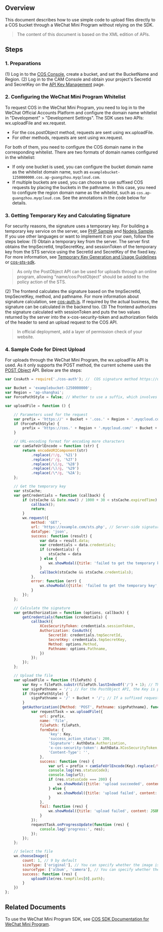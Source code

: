 ## Overview
This document describes how to use simple code to upload files directly to a COS bucket through a WeChat Mini Program without relying on the SDK.

> The content of this document is based on the XML edition of APIs.


## Steps

<span id="preparations"></span>
### 1. Preparations
(1) Log in to the [COS Console](https://console.cloud.tencent.com/cos5), create a bucket, and set the BucketName and Region.
(2) Log in to the CAM Console and obtain your project's SecretId and SecretKey on the [API Key Management](https://console.cloud.tencent.com/cam/capi) page.


### 2. Configuring the WeChat Mini Program Whitelist
To request COS in the WeChat Mini Program, you need to log in to the WeChat Official Accounts Platform and configure the domain name whitelist in "Development" > "Development Settings". The SDK uses two APIs: wx.uploadFile and wx.request.
- For the cos.postObject method, requests are sent using wx.uploadFile.
- For other methods, requests are sent using wx.request.

For both of them, you need to configure the COS domain name in the corresponding whitelist. There are two formats of domain names configured in the whitelist:

- If only one bucket is used, you can configure the bucket domain name as the whitelist domain name, such as `examplebucket-1250000000.cos.ap-guangzhou.myqcloud.com`.
- If multiple buckets are used, you can choose to use suffixed COS requests by placing the buckets in the pathname. In this case, you need to configure the region domain name as the whitelist, such as `cos.ap-guangzhou.myqcloud.com`. See the annotations in the code below for details.

### 3. Getting Temporary Key and Calculating Signature
For security reasons, the signature uses a temporary key. For building a temporary key service on the server, see [PHP Sample](https://github.com/tencentyun/cos-js-sdk-v5/blob/master/server/sts.php) and [Nodejs Sample](https://github.com/tencentyun/cos-js-sdk-v5/blob/master/server/sts.js).
If you use other languages or want to implement it on your own, follow the steps below:
(1) Obtain a temporary key from the server. The server first obtains the tmpSecretId, tmpSecretKey, and sessionToken of the temporary key from the STS service using the SecretId and SecretKey of the fixed key. For more information, see [Temporary Key Generation and Usage Guidelines](https://intl.cloud.tencent.com/document/product/436/14048) or [cos-sts-sdk](https://github.com/tencentyun/qcloud-cos-sts-sdk).
>As only the PostObject API can be used for uploads through an online program, allowing "name/cos:PostObject" should be added to the policy action of the STS.

(2) The frontend calculates the signature based on the tmpSecretId, tmpSecretKey, method, and pathname. For more information about signature calculation, see [cos-auth.js](https://unpkg.com/cos-js-sdk-v5/demo/common/cos-auth.min.js). If required by the actual business, the signature can be calculated in the backend too.
(3) The frontend authorizes the signature calculated with sessionToken and puts the two values returned by the server into the x-cos-security-token and authorization fields of the header to send an upload request to the COS API.

>In official deployment, add a layer of permission check of your website.

### 4. Sample Code for Direct Upload

For uploads through the WeChat Mini Program, the wx.uploadFile API is used. As it only supports the POST method, the current scheme uses the [POST Object](https://intl.cloud.tencent.com/document/product/436/14690) API. Below are the steps:

```js
var CosAuth = require('./cos-auth'); //  COS signature method https://unpkg.com/cos-js-sdk-v5/demo/common/cos-auth.min.js

var Bucket = 'examplebucket-1250000000';
var Region = 'ap-shanghai';
var ForcePathStyle = false; // Whether to use a suffix, which involves signature calculation and domain name whitelist configuration

var uploadFile = function () {

    // Parameters used for the request
    var prefix = 'https://' + Bucket + '.cos.' + Region + '.myqcloud.com/';
    if (ForcePathStyle) {
        prefix = 'https://cos.' + Region + '.myqcloud.com/' + Bucket + '/'; // This is the suffix, and the signature should also specify Pathname: '/' + Bucket + '/'
    }

    // URL-encoding format for encoding more characters
    var camSafeUrlEncode = function (str) {
        return encodeURIComponent(str)
            .replace(/!/g, '%21')
            .replace(/'/g, '%27')
            .replace(/\(/g, '%28')
            .replace(/\)/g, '%29')
            .replace(/\*/g, '%2A');
    };

    // Get the temporary key
    var stsCache;
    var getCredentials = function (callback) {
        if (stsCache && Date.now() / 1000 + 30 < stsCache.expiredTime) {
            callback();
            return;
        }
        wx.request({
            method: 'GET',
            url: 'https://example.com/sts.php', // Server-side signature. For more information, see the instructions for getting the temporary key above
            dataType: 'json',
            success: function (result) {
                var data = result.data;
                var credentials = data.credentials;
                if (credentials) {
                    stsCache = data
                } else {
                    wx.showModal({title: 'failed to get the temporary key', content: JSON.stringify(data), showCancel: false});
                }
                callback(stsCache && stsCache.credentials);
            },
            error: function (err) {
                wx.showModal({title: 'failed to get the temporary key', content: JSON.stringify(err), showCancel: false});
            }
        });
    };

    // Calculate the signature
    var getAuthorization = function (options, callback) {
        getCredentials(function (credentials) {
            callback({
                XCosSecurityToken: credentials.sessionToken,
                Authorization: CosAuth({
                    SecretId: credentials.tmpSecretId,
                    SecretKey: credentials.tmpSecretKey,
                    Method: options.Method,
                    Pathname: options.Pathname,
                })
            });
        });
    };

    // Upload the file
    var uploadFile = function (filePath) {
        var Key = filePath.substr(filePath.lastIndexOf('/') + 1); // The name of the file to be uploaded is specified here
        var signPathname = '/'; // For the PostObject API, the Key is placed in the Body for transmission, so the request path and signature path are /
        if (ForcePathStyle) {
            signPathname = '/' + Bucket + '/'; // If a suffixed request is used, the domain name is a region domain name, and the bucket is placed in the path
        }
        getAuthorization({Method: 'POST', Pathname: signPathname}, function (AuthData) {
            var requestTask = wx.uploadFile({
                url: prefix,
                name: 'file',
                filePath: filePath,
                formData: {
                    'key': Key,
                    'success_action_status': 200,
                    'Signature': AuthData.Authorization,
                    'x-cos-security-token': AuthData.XCosSecurityToken,
                    'Content-Type': '',
                },
                success: function (res) {
                    var url = prefix + camSafeUrlEncode(Key).replace(/%2F/g, '/');
                    console.log(res.statusCode);
                    console.log(url);
                    if (res.statusCode === 200) {
                        wx.showModal({title: 'upload succeeded', content: url, showCancel: false});
                    } else {
                        wx.showModal({title: 'upload failed', content: JSON.stringify(res), showCancel: false});
                    }
                },
                fail: function (res) {
                    wx.showModal({title: 'upload failed', content: JSON.stringify(res), showCancel: false});
                }
            });
            requestTask.onProgressUpdate(function (res) {
                console.log('progress:', res);
            });
        });
    };

    // Select the file
    wx.chooseImage({
        count: 1, // 9 by default
        sizeType: ['original'], // You can specify whether the image is original or compressed. Original by default
        sourceType: ['album', 'camera'], // You can specify whether the source is album or camera. Both by default
        success: function (res) {
            uploadFile(res.tempFiles[0].path);
        }
    })
};
```

## Related Documents

To use the WeChat Mini Program SDK, see [COS SDK Documentation for WeChat Mini Program](https://intl.cloud.tencent.com/document/product/436/30609).
